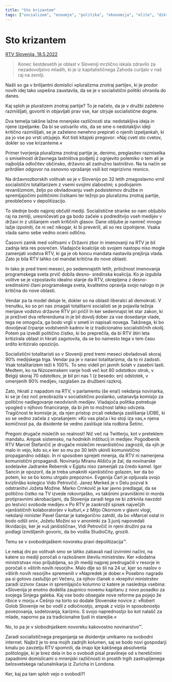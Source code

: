 ```yaml
---
title: "Sto krizantem"
tags: ["socializem", "enoumje", "politika", "ekonomija", "elite", "diktatura", "mediji"]
---
```


# Sto krizantem

[RTV Slovenija, 18.5.2022](https://www.rtvslo.si/kolumne/sto-krizantem/627793)

 > Konec šestdesetih je oblast v Sloveniji mrzlično iskala zdravilo za nezadovoljstvo mladih, ki je iz kapitalističnega Zahoda curljalo v naš raj na zemlji.

Našli so ga v brilijantni domislici »pluralizma znotraj partije«, ki je prodor novih idej tako uspešna zaustavila, da se je v socialistični politiki ohranila do danes.

Kaj sploh je pluralizem znotraj partije? To je načelo, da je v družbi zaželeno razmišljati, govoriti in objavljati prav vse, kar utrjuje socialistične dogme.

Dva temelja takšne lažne mnenjske različnosti sta: nedotakljiva ideja in njene izpeljanke. Da bi se ustvarilo vtis, da se sme o nedotakljivi ideji kritično razmišljati, se je zaželeno nenehno prepirati o njenih izpeljankah, ki pa jo vse po vrsti utrjujejo. Kot tisti kitajski pregovor: »Naj cveti sto cvetov, dokler so vse krizanteme.«

Primer tvorjenja pluralizma znotraj partije je, denimo, preglasitev razmiselka o smiselnosti državnega lastništva podjetij z ognjevito polemiko o tem ali je najboljša odločitev občinsko, državno ali zadružno lastništvo. Na ta način se pritrdilen odgovor na osnovno vprašanje vsili kot neprizivno resnico.

Na državnozborskih volitvah se je v Slovenijo po 32 letih zmagoslavno vrnil socialistični totalitarizem z vsemi svojimi slabostmi; s podivjanim revanšizmom, željo po obvladovanju vseh podsistemov družbe in spremljajočimi političnimi čistkami ter težnjo po pluralizmu znotraj partije, preoblečeno v depolitizacijo.

To slednje bodo najprej občutil mediji. Socialistične stranke so nam obljubilo raj na zemlji, uresničevati pa ga bodo začele s podreditvijo vseh medijev v državi in z utišanjem vseh kritičnih glasov. Dane obljube je namreč mnogo lažje izpolniti, če ni več nikogar, ki bi preverili, ali so res izpolnjene. Vsaka vlada samo sebe vedno oceni odlično.

Časovni zamik med volitvami v Državni zbor in imenovanji na RTV je bil zadnja leta res posrečen. Vladajoče koalciije ob svojem nastopu niso mogle zamenjati vodstva RTV, ki ga je ob koncu mandata nastavila prejšnja vlada. Zato je bila RTV lahko cel mandat kritična do nove oblasti.

In tako je pred tremi meseci, po sedemnajstih letih, priložnost imenovanja programskega sveta prvič dobila desno- sredinska koalicija. Ko je izgubila volitve se je vzpostavilo idealno stanje da RTV, okrepljena z desno- sredinskimi člani programskega sveta, kvalitetno opravlja svojo nalogo in je kritična do nove oblasti.

Vendar pa ta model deluje le, dokler so na oblasti liberalci ali demokrati. V trenutku, ko so pri nas zmagali totalitarni socialisti se je pojavila težnja menjave vodstvo državne RTV pri priči! In ker sedemnajst let star zakon, ki je preživel dva referenduma in je bil dovolj dober za vse dosedanje vlade, tega ne omogoča, ga bodo vrgli v smeti in napisali novega. Takšnega, ki bo dovoljeval črpanje vodstvenih kadrov le iz tradicionalno socialističnih okolij. Potem pa izvedli politično čistko, ki bo preprečila, da bi RTV štiri leta kritizirala oblast in hkrati zagotovila, da se bo namesto tega v tem času srdito kritiziralo opozicijo.

Socialistični totalitaristi so v Sloveniji pred tremi meseci obvladovali skoraj 90% medijskega trga. Vendar pa je v naravi totalitarizma, da to ni zadosti. Vsak totalitarizem teži k 100%. To smo videli pri javnih šolah v zasebni lasti. Medtem, ko na Nizozemskem vanje hodi več kot 80 odstotkov otrok, v Belgiji skoraj 70 odstotkov, je bil pri nas 1 (z besedo: en) odstotek, v omenjenih 90% medijev, razglašen za družbeni razkroj.

Zato, hkrati z napadom na RTV, v parlamentu (še ena!) nekdanja novinarka, ki se je čez noč preobrazila v socialistično poslanko, ustanavlja komisijo za politično nadlegovanje neodvisnih medijev. Vladajoča politika potrebuje vpogled v njihovo financiranje, da bi jim to možnost lahko odvzela. Tragičnost te komisije je, da njen pristop zrcali nekdanja zaslišanja UDBE, ki so se vedno začela z vprašanjem: »Ko vas plaća i ko stoji iza vas,« njena komičnost pa, da disidente še vedno zaslišuje ista rodbina Šetinc.

Pregoni drugače mislečih so realnost! Nič več na Twitterju, kot v preteklem mandatu. Ampak sistemsko, na hodnikih inštitucij in medijev. Pogodbenik RTV Marcel Štefančič je drugače mislečim revanšistično zagrozili, da »jih je malo in vejo, kdo so,« ker so mu po 30 letih ukinili komunistično propagandno oddajo. In ni sposoben sprejeti mnenja, da RTV ni namenjena komunistični propagandi. Novinarju Miranu Ališiču je žal, da novinarske sodelavke Jadranke Rebernik v Egiptu niso zamenjali za čredo kamel. Igor Sancin je opozoril, da je treba umakniti »janšistično golazen, ker da bo potem, ko se bo komu utrgalo prepozno«. Evgenija Carl je opljuvala svojo kvizlinško kolegico Vido Petrovčič. Janez Merkeš je v Delu pozval k odstranitvi Jožeta Možine. Marko Crnkovič je kar javno predlagal, da se politično čistko na TV izvede rokovnjaško, »s takšnimi pravniškimi in morda protipravnimi akrobacijami, da Slovenija zaradi tega ne bi zdrknila navzdol po lestvici svobode medijev.« Po RTV je zaokrožil spisek največjih »janšističnih kolaboratorjev v kulturi,« z Mitjo Okornom v glavni vlogi, nekdanji minister Pavel Gantar je kategorično zatrdil, da bo »Marcel ostal in bodo odšli oni«, Jožetu Možini so v anonimki za 3.junij napovedali likvidacijo, ker je »uš janšistična«, Vidi Petrovčič in njeni družini pa na podlagi izmišljenih govoric, da bo vodila StudioCity, grozili.

Temu se v svobodnjaškem novoreku pravi depolitizacija™.

Le nekaj dni po volitvah smo se lahko zabavali nad izvirnimi načini, na katere so mediji poročali o razkošnem številu ministrstev. Ker »dodatna ministrstva« niso priljubljena, so jih mediji najprej predrugačili v resorje in poročali o »štirih novih resorjih«. Malo dlje so šli na 24 ur, kjer so naslov o »štirih novih resorjih« spremenili v »Napredek je dober.« Posebno nagrado pa si gotovo zaslužijo pri Večeru, za njihov članek o »krepitvi ministrstev zaradi izzivov časa« in spremljajočo kolumno iz katere je naslednja vsebina: »Slovenija je enotno dodelila zaupnico novemu kapitanu z novo posadko za svojega Sinjega galeba. Kaj vse bodo obsegale nove reforme pa pojejo že ribice v morju.« Češnjo na torto so dodale Slovenske novice z: »Robert Golob Slovenije ne bo vodil z odločnostjo, ampak z vizijo in sposobnostjo povezovanja, sodelovanja, karizmo. S svojo naprednostjo bo kot nalašč za mlade, naporno pa za tradicionalne ljudi in starejše.«

No, to pa je v slobodnjaškem novoreku kakovostno novinarstvo™.

Zaradi socialističnega preganjanja se disidentje umikamo na svobodni internet. Najbrž je to ena mojih zadnjih kolumen, saj se bodo novi gospodarji kmalu po zavzetju RTV spomnili, da imajo kje kakšnega absolventa politologije, ki je brez dela in bo o svobodi pisal pravilneje od s heretičnimi zapadnimi domislicami o mnenjski različnosti in prostih trgih zastrupljenega belosvetskega računalnikarja iz Zuricha in Londona.

Ker, kaj pa tam sploh vejo o svobodi?!
